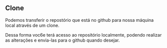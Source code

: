 ## Clone
Podemos transferir o repostório que está no github para nossa máquina local através de um clone.

Dessa forma voc6e terá acesso ao repositório localmente, podendo realizar as alterações e envia-las para o github quando desejar.